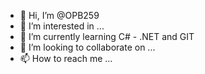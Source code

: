 - 👋 Hi, I’m @OPB259
- 👀 I’m interested in ...
- 🌱 I’m currently learning C# - .NET and GIT
- 💞️ I’m looking to collaborate on ...
- 📫 How to reach me ...

<!---
OPB259/OPB259 is a ✨ special ✨ repository because its `README.md` (this file) appears on your GitHub profile.
You can click the Preview link to take a look at your changes.
--->
